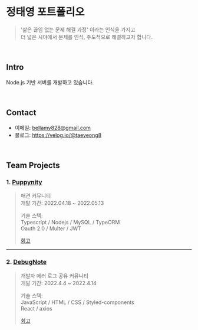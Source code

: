 # 정태영 포트폴리오
> '삶은 끊임 없는 문제 해결 과정' 이라는 인식을 가지고  
더 넓은 시야에서 문제를 인식, 주도적으로 해결하고자 합니다.

</br>

## Intro
Node.js 기반 서버를 개발하고 있습니다.

</br>

## Contact
- 이메일: bellamy828@gmail.com
- 블로그: https://velog.io/@taeyeong8

<br>

## Team Projects

### 1. [Puppynity](https://github.com/codestates/Puppynity/wiki)
> 애견 커뮤니티  
> 개발 기간: 2022.04.18 ~ 2022.05.13  
>
> 기술 스택:  
> Typescript / Nodejs / MySQL / TypeORM  
> Oauth 2.0 / Multer / JWT
>
> [회고](https://velog.io/@taeyeong8/4%EC%A3%BC-%ED%8C%80-%ED%94%84%EB%A1%9C%EC%A0%9D%ED%8A%B8-%ED%9A%8C%EA%B3%A0)

---

### 2. [DebugNote](https://github.com/codestates/DebugNote/wiki)
> 개발자 에러 로그 공유 커뮤니티  
> 개발 기간: 2022.4.4 ~ 2022.4.14  
> 
> 기술 스택:  
> JavaScript / HTML / CSS / Styled-components  
> React / axios
>
> [회고](https://velog.io/@taeyeong8/%EC%B2%AB-%EB%B2%88%EC%A7%B8-%ED%94%84%EB%A1%9C%EC%A0%9D%ED%8A%B8-%ED%9A%8C%EA%B3%A0)
